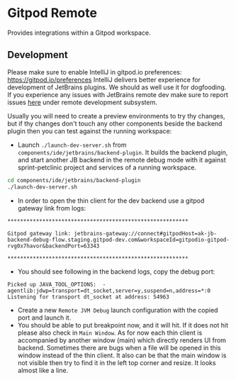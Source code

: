 # Gitpod Remote

<!-- Plugin description -->
Provides integrations within a Gitpod workspace.

<!-- Plugin description end -->

## Development

Please make sure to enable IntelliJ in gitpod.io preferences: https://gitpod.io/preferences
IntelliJ delivers better experience for development of JetBrains plugins. We should as well use it for dogfooding. If
you experience any issues with JetBrains remote dev make sure to report
issues [here](https://youtrack.jetbrains.com/issues?q=project:%20CWM)
under remote development subsystem.

Usually you will need to create a preview environments to try thy changes, but if thy changes don't touch any other
components beside the backend plugin then you can test against the running workspace:

- Launch `./launch-dev-server.sh` from `components/ide/jetbrains/backend-plugin`. It builds the backend plugin, and
  start another JB backend in the remote debug mode with it against sprint-petclinic project and services of a running
  workspace.
```bash
cd components/ide/jetbrains/backend-plugin
./launch-dev-server.sh
```
- In order to open the thin client for the dev backend use a gitpod gateway link from logs:
```
*********************************************************

Gitpod gateway link: jetbrains-gateway://connect#gitpodHost=ak-jb-backend-debug-flow.staging.gitpod-dev.com&workspaceId=gitpodio-gitpod-rvg0x7havor&backendPort=63343

*********************************************************
```
- You should see following in the backend logs, copy the debug port:

```
Picked up JAVA_TOOL_OPTIONS:  -agentlib:jdwp=transport=dt_socket,server=y,suspend=n,address=*:0
Listening for transport dt_socket at address: 54963
```

- Create a new `Remote JVM Debug` launch configuration with the copied port and launch it.
- You should be able to put breakpoint now, and it will hit. If it does not hit please also check in `Main Window`. As
  for now each thin client is accompanied by another window (main) which directly renders UI from backend. Sometimes
  there are bugs when a file will be opened in this window instead of the thin client. It also can be that
  the main window is not visible then try to find it in the left top corner and resize. It looks almost like a line.
